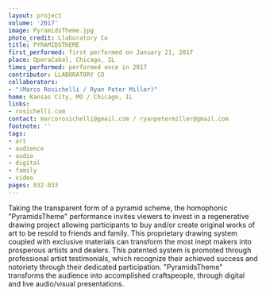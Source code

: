 ```yaml
---
layout: project
volume: '2017'
image: PyramidsTheme.jpg
photo_credit: Llaboratory Co
title: PYRAMIDSTHEME
first_performed: first performed on January 21, 2017
place: OperaCabal, Chicago, IL
times_performed: performed once in 2017
contributor: LLABORATORY CO
collaborators:
- "(Marco Rosichelli / Ryan Peter Miller)"
home: Kansas City, MO / Chicago, IL
links:
- rosichelli.com
contact: marcorosichelli@gmail.com / ryanpetermiller@gmail.com
footnote: ''
tags:
- art
- audience
- audio
- digital
- family
- video
pages: 032-033
---
```


Taking the transparent form of a pyramid scheme, the homophonic "PyramidsTheme" performance invites viewers to invest in a regenerative drawing project allowing participants to buy and/or create original works of art to be resold to friends and family. This proprietary drawing system coupled with exclusive materials can transform the most inept makers into prosperous artists and dealers. This patented system is promoted through professional artist testimonials, which recognize their achieved success and notoriety through their dedicated participation. "PyramidsTheme" transforms the audience into accomplished craftspeople, through digital and live audio/visual presentations.
